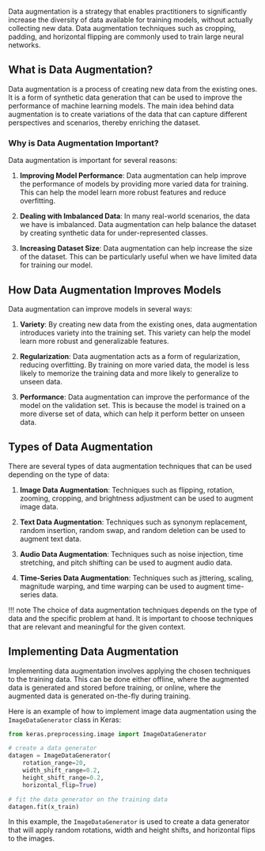 
Data augmentation is a strategy that enables practitioners to significantly increase the diversity of data available for training models, without actually collecting new data. Data augmentation techniques such as cropping, padding, and horizontal flipping are commonly used to train large neural networks.

## What is Data Augmentation?

Data augmentation is a process of creating new data from the existing ones. It is a form of synthetic data generation that can be used to improve the performance of machine learning models. The main idea behind data augmentation is to create variations of the data that can capture different perspectives and scenarios, thereby enriching the dataset.

### Why is Data Augmentation Important?

Data augmentation is important for several reasons:

1. **Improving Model Performance**: Data augmentation can help improve the performance of models by providing more varied data for training. This can help the model learn more robust features and reduce overfitting.

2. **Dealing with Imbalanced Data**: In many real-world scenarios, the data we have is imbalanced. Data augmentation can help balance the dataset by creating synthetic data for under-represented classes.

3. **Increasing Dataset Size**: Data augmentation can help increase the size of the dataset. This can be particularly useful when we have limited data for training our model.

## How Data Augmentation Improves Models

Data augmentation can improve models in several ways:

1. **Variety**: By creating new data from the existing ones, data augmentation introduces variety into the training set. This variety can help the model learn more robust and generalizable features.

2. **Regularization**: Data augmentation acts as a form of regularization, reducing overfitting. By training on more varied data, the model is less likely to memorize the training data and more likely to generalize to unseen data.

3. **Performance**: Data augmentation can improve the performance of the model on the validation set. This is because the model is trained on a more diverse set of data, which can help it perform better on unseen data.

## Types of Data Augmentation

There are several types of data augmentation techniques that can be used depending on the type of data:

1. **Image Data Augmentation**: Techniques such as flipping, rotation, zooming, cropping, and brightness adjustment can be used to augment image data.

2. **Text Data Augmentation**: Techniques such as synonym replacement, random insertion, random swap, and random deletion can be used to augment text data.

3. **Audio Data Augmentation**: Techniques such as noise injection, time stretching, and pitch shifting can be used to augment audio data.

4. **Time-Series Data Augmentation**: Techniques such as jittering, scaling, magnitude warping, and time warping can be used to augment time-series data.

!!! note
    The choice of data augmentation techniques depends on the type of data and the specific problem at hand. It is important to choose techniques that are relevant and meaningful for the given context.

## Implementing Data Augmentation

Implementing data augmentation involves applying the chosen techniques to the training data. This can be done either offline, where the augmented data is generated and stored before training, or online, where the augmented data is generated on-the-fly during training.

Here is an example of how to implement image data augmentation using the `ImageDataGenerator` class in Keras:

```python
from keras.preprocessing.image import ImageDataGenerator

# create a data generator
datagen = ImageDataGenerator(
    rotation_range=20,
    width_shift_range=0.2,
    height_shift_range=0.2,
    horizontal_flip=True)

# fit the data generator on the training data
datagen.fit(x_train)
```

In this example, the `ImageDataGenerator` is used to create a data generator that will apply random rotations, width and height shifts, and horizontal flips to the images.
